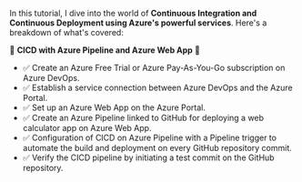 In this tutorial, I dive into the world of **Continuous Integration and Continuous Deployment using Azure's powerful services**. Here's a breakdown of what's covered:

🔧 **CICD with Azure Pipeline and Azure Web App** 🔧

- ✅ Create an Azure Free Trial or Azure Pay-As-You-Go subscription on Azure DevOps.
- ✅ Establish a service connection between Azure DevOps and the Azure Portal.
- ✅ Set up an Azure Web App on the Azure Portal.
- ✅ Create an Azure Pipeline linked to GitHub for deploying a web calculator app on Azure Web App.
- ✅ Configuration of CICD on Azure Pipeline with a Pipeline trigger to automate the build and deployment on every GitHub repository commit.
- ✅ Verify the CICD pipeline by initiating a test commit on the GitHub repository.
